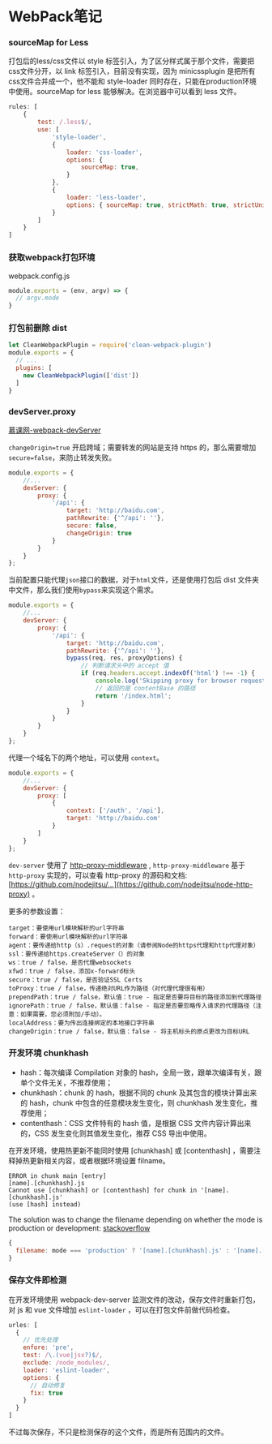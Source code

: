 # WebPack笔记

### sourceMap for Less

打包后的less/css文件以 style 标签引入，为了区分样式属于那个文件，需要把css文件分开，以 link 标签引入，目前没有实现，因为 minicssplugin 是把所有css文件合并成一个，他不能和 style-loader 同时存在，只能在production环境中使用。sourceMap for less 能够解决。在浏览器中可以看到 less 文件。

```js
rules: [
    {
        test: /.less$/,
        use: [
            'style-loader', 
            {
                loader: 'css-loader',
                options: {
                    sourceMap: true,
                }
            },
            {
                loader: 'less-loader',
                options: { sourceMap: true, strictMath: true, strictUnits: true }
            }
        ]
    }
]
```

### 获取webpack打包环境

webpack.config.js

```js
module.exports = (env, argv) => {
  // argv.mode 
}
```

### 打包前删除 dist

```js
let CleanWebpackPlugin = require('clean-webpack-plugin')
module.exports = {
  // ...
  plugins: [
    new CleanWebpackPlugin(['dist'])
  ]
}
```

### devServer.proxy

[慕课网-webpack-devServer](https://www.imooc.com/read/29/article/272)

`changeOrigin=true` 开启跨域；需要转发的网站是支持 https 的，那么需要增加`secure=false`，来防止转发失败。

```js
module.exports = {
    //...
    devServer: {
        proxy: {
            '/api': {
                target: 'http://baidu.com',
                pathRewrite: {'^/api': ''},
              	secure: false,
                changeOrigin: true
            }
        }
    }
};
```

当前配置只能代理`json`接口的数据，对于`html`文件，还是使用打包后 dist 文件夹中文件，那么我们使用`bypass`来实现这个需求。

```js
module.exports = {
    //...
    devServer: {
        proxy: {
            '/api': {
                target: 'http://baidu.com',
                pathRewrite: {'^/api': ''},
              	bypass(req, res, proxyOptions) {
                    // 判断请求头中的 accept 值
                    if (req.headers.accept.indexOf('html') !== -1) {
                        console.log('Skipping proxy for browser request.');
                        // 返回的是 contentBase 的路径
                        return '/index.html';
                    }
                }
            }
        }
    }
};
```

代理一个域名下的两个地址，可以使用 `context`。

```js
module.exports = {
    //...
    devServer: {
        proxy: [
            {
                context: ['/auth', '/api'],
                target: 'http://baidu.com'
            }
        ]
    }
};
```

`dev-server` 使用了 [http-proxy-middleware](https://github.com/chimurai/http-proxy-middleware) , `http-proxy-middleware` 基于 `http-proxy` 实现的，可以查看 http-proxy 的源码和文档:[https://github.com/nodejitsu/...](https://github.com/nodejitsu/node-http-proxy) 。

更多的参数设置：

```
target：要使用url模块解析的url字符串
forward：要使用url模块解析的url字符串
agent：要传递给http（s）.request的对象（请参阅Node的https代理和http代理对象）
ssl：要传递给https.createServer（）的对象
ws：true / false，是否代理websockets
xfwd：true / false，添加x-forward标头
secure：true / false，是否验证SSL Certs
toProxy：true / false，传递绝对URL作为路径（对代理代理很有用）
prependPath：true / false，默认值：true - 指定是否要将目标的路径添加到代理路径
ignorePath：true / false，默认值：false - 指定是否要忽略传入请求的代理路径（注意：如果需要，您必须附加/手动）。
localAddress：要为传出连接绑定的本地接口字符串
changeOrigin：true / false，默认值：false - 将主机标头的原点更改为目标URL
```

### 开发环境 chunkhash 

+ hash：每次编译 Compilation 对象的 hash，全局一致，跟单次编译有关，跟单个文件无关，不推荐使用；
+ chunkhash：chunk 的 hash，根据不同的 chunk 及其包含的模块计算出来的 hash，chunk 中包含的任意模块发生变化，则 chunkhash 发生变化，推荐使用；
+ contenthash：CSS 文件特有的 hash 值，是根据 CSS 文件内容计算出来的，CSS 发生变化则其值发生变化，推荐 CSS 导出中使用。

在开发环境，使用热更新不能同时使用 [chunkhash] 或 [contenthash] ，需要注释掉热更新相关内容，或者根据环境设置 filname。

```
ERROR in chunk main [entry]
[name].[chunkhash].js
Cannot use [chunkhash] or [contenthash] for chunk in '[name].[chunkhash].js' 
(use [hash] instead)
```

The solution was to change the filename depending on whether the mode is production or development: [stackoverflow](https://stackoverflow.com/questions/50217480/cannot-use-chunkhash-or-contenthash-for-chunk-in-name-chunkhash-js-us#) 

```js
{
  filename: mode === 'production' ? '[name].[chunkhash].js' : '[name].[hash].js'
}
```

### 保存文件即检测

在开发环境使用 webpack-dev-server 监测文件的改动，保存文件时重新打包，对 js 和 vue 文件增加 `eslint-loader` ，可以在打包文件前做代码检查。

```js
urles: [
  {
    // 优先处理
    enfore: 'pre',
    test: /\.(vue|jsx?)$/,
    exclude: /node_modules/,
    loader: 'eslint-loader',
    options: {
      // 自动修复
      fix: true
    }
  }
]
```

不过每次保存，不只是检测保存的这个文件，而是所有范围内的文件。